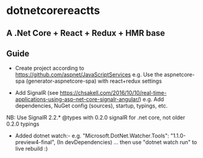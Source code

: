 # dotnetcorereactts
## A .Net Core + React + Redux + HMR base

## Guide

* Create project according to https://github.com/aspnet/JavaScriptServices
e.g. Use the aspnetcore-spa (generator-aspnetcore-spa) with react+redux settings

* Add SignalR (see https://chsakell.com/2016/10/10/real-time-applications-using-asp-net-core-signalr-angular/)
e.g. Add dependencies, NuGet config (sources), startup, typings, etc.

NB: Use SignalR 2.2.* @types with 0.2.0 signalR for .net core, not older 0.2.0 typings

* Added dotnet watch:-
e.g.     "Microsoft.DotNet.Watcher.Tools": "1.1.0-preview4-final",   (In devDependencies)
... then use "dotnet watch run" to live rebuild :)

